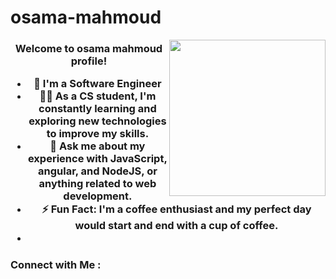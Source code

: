 # osama-mahmoud

<img width="250" align="right" src="https://c.tenor.com/_DOBjnGspYAAAAAM/code-coding.gif">

<h3 align="center">
  Welcome to osama mahmoud  profile!
  
- 🏢 I'm a Software Engineer
- 👨‍💻 As a CS student, I'm constantly learning and exploring new technologies to improve my skills.
- 💬 Ask me about my experience with JavaScript, angular, and NodeJS, or anything related to web development.
- ⚡ Fun Fact: I'm a coffee enthusiast and my perfect day would start and end with a cup of coffee.
- 

### Connect with Me :


